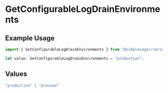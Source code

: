 # GetConfigurableLogDrainEnvironments

## Example Usage

```typescript
import { GetConfigurableLogDrainEnvironments } from "@simplesagar/vercel/models/getconfigurablelogdrainop.js";

let value: GetConfigurableLogDrainEnvironments = "production";
```

## Values

```typescript
"production" | "preview"
```